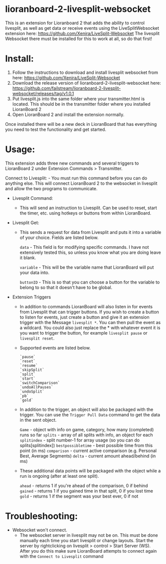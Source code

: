 # lioranboard-2-livesplit-websocket

This is an extension for Lioranboard 2 that adds the ability to control livesplit, as well as get data or receive events using the LiveSplitWebsocket extension here: https://github.com/Xenira/LiveSplit-Websocket The livesplit Websocket there must be installed for this to work at all, so do that first!

# Install:
  1) Follow the instructions to download and install livesplit websocket from here: https://github.com/Xenira/LiveSplit-Websocket
  2) Download the release version of lioranboard-2-livesplit-websocket here: https://github.com/failstream/lioranboard-2-livesplit-websocket/releases/tag/v1.0.1
  3) Put livesplit.js into the same folder where your transmitter.html is located. This should be in the transmitter folder where you installed LioranBoard 2
  4) Open LioranBoard 2 and install the extension normally.

Once installed there will be a new deck in LioranBoard that has everything you need to test the functionality and get started.

# Usage:

This extension adds three new commands and several triggers to LioranBoard 2 under Extension Commands > Transmitter.

   Connect to Livesplit:
      - You must run this command before you can do anything else. This will connect LioranBoard 2 to the websocket in livesplit and allow the two programs to communicate.
      
  * Livesplit Command:
      - This will send an instruction to Livesplit. Can be used to reset, start the timer, etc. using hotkeys or buttons from within LioranBoard.
      
  * Livesplit Get:
      - This sends a request for data from Livesplit and puts it into a variable of your choice. Fields are listed below.
      
          `data`        - This field is for modifying specific commands. I have not extensively tested this, so unless you know what you are doing leave it blank.
          
          `variable`    - This will be the variable name that LioranBoard will put your data into.
          
          `buttonID`    - This is so that you can choose a button for the variable to belong to so that it doesn't have to be global.
       
  * Extension Triggers
      - In addition to commands LioranBoard will also listen in for events from Livesplit that can trigger buttons. If you wish to create a button to listen for events, just create a button and give it an extension trigger with the	Message `livesplit *`. You can then pull the event as a wildcard. You could also just replace the * with whatever event it is you want to trigger the button, for example `livesplit pause` or `livesplit reset`.
  
      - Supported events are listed below.
            
            `pause`
            `reset`
            `resume`
            `skipSplit`
            `split`
            `start`
            `switchComparison`
            `undoAllPauses`
            `undoSplit`
            `pb`
            `gold`
            
      - In addition to the trigger, an object will also be packaged with the trigger. You can use the `Trigger Pull Data` command to get the data in the sent object.

          `Game`                - object with info on game, category, how many (completed) runs so far
          `splits`              - array of all splits with info, an object for each
          `splitindex`          - split number-1 for array usage (so you can do splits[splitindex])
          `bestpossibletime`    - best possible time from this point (in ms)
          `comparison`          - current active comparison (e.g. Personal Best, Average Segments)
          `delta`               - current amount ahead/behind (in ms)
          
      - These additional data points will be packaged with the object while a run is ongoing (after at least one split).

          `ahead`               - returns 1 if you're ahead of the comparison, 0 if behind
          `gained`              - returns 1 if you gained time in that split, 0 if you lost time
          `gold`                - returns 1 if the segment was your best ever, 0 if not
          
 # Troubleshooting:

  * Websocket won't connect.
    - The websocket server in livesplit may not be on. This must be done manually each time you start livesplit or change layouts. Start the server by rightclicking on livesplit > control > Start Server (WS). After you do this make sure LioranBoard attempts to connect again with the `Connect to Livesplit` command
